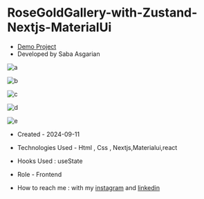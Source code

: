 # RoseGoldGallery-with-Zustand-Nextjs-MaterialUi




- [Demo Project](https://rosegoldgallerry.vercel.app/)
- Developed by Saba Asgarian


![a](https://github.com/user-attachments/assets/865fd3ed-5281-47c1-b755-72131628db95)

![b](https://github.com/user-attachments/assets/411f32aa-ade2-456d-bf26-153d79621b9a)

![c](https://github.com/user-attachments/assets/15d6b888-7f02-4fc4-9b8f-a02b1dee09b9)


![d](https://github.com/user-attachments/assets/11c13f25-8106-4203-9369-0d2bec63b137)


![e](https://github.com/user-attachments/assets/ec06f35d-49de-43e9-b46c-30d8168110c6)







- Created - 2024-09-11

- Technologies Used - Html , Css , Nextjs,Materialui,react

- Hooks Used : useState 

- Role - Frontend

- How to reach me : with my [instagram](https://www.instagram.com/saba_asgarian_web?igsh=M2Z2dTU3cHFmeW1o&utm_source=qr) and [linkedin](https://www.linkedin.com/in/saba-asgarian-69161088?utm_source=share&utm_campaign=share_via&utm_content=profile&utm_medium=ios_app) 

